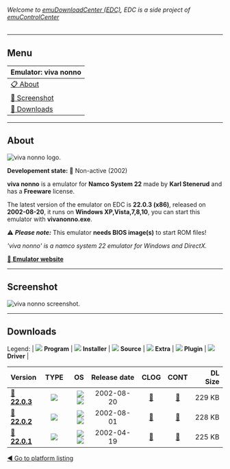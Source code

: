 ###### Welcome to [emuDownloadCenter (EDC)](https://github.com/PhoenixInteractiveNL/emuDownloadCenter/wiki/), EDC is a side project of [emuControlCenter](https://github.com/PhoenixInteractiveNL/emuControlCenter/wiki/)
***
## Menu
| **Emulator: viva nonno** |
|:---------|
| [:clipboard: About](#about) |
| [:sunrise: Screenshot](#screenshot) |
| [:floppy_disk: Downloads](#downloads) |
***
## About
![](https://github.com/PhoenixInteractiveNL/emuDownloadCenter/wiki/images_emulator/vivanonno_logo_200.jpg "viva nonno logo.")

**Developement state:** :red_circle: Non-active (2002)

**viva nonno** is a emulator for **Namco System 22** made by **Karl Stenerud** and has a **Freeware** license.

The latest version of the emulator on EDC is **22.0.3 (x86)**, released on **2002-08-20**, it runs on **Windows XP,Vista,7,8,10**, you can start this emulator with **vivanonno.exe**.

:warning: _**Please note:**_ This emulator **needs BIOS image(s)** to start ROM files!

_'viva nonno' is a namco system 22 emulator for Windows and DirectX._

[:link: **Emulator website**](http://vivanonno.vg-network.com/)
***
## Screenshot
![](https://raw.githubusercontent.com/PhoenixInteractiveNL/emuDownloadCenter/master/hooks/vivanonno/emulator_screen_01.jpg "viva nonno screenshot.")
***
## Downloads
Legend:
| ![](https://raw.githubusercontent.com/wiki/PhoenixInteractiveNL/emuDownloadCenter/images_misc/icon_program_24.png) **Program** | 
![](https://raw.githubusercontent.com/wiki/PhoenixInteractiveNL/emuDownloadCenter/images_misc/icon_installer_24.png) **Installer** | 
![](https://raw.githubusercontent.com/wiki/PhoenixInteractiveNL/emuDownloadCenter/images_misc/icon_source_code_24.png) **Source** | 
![](https://raw.githubusercontent.com/wiki/PhoenixInteractiveNL/emuDownloadCenter/images_misc/icon_extra_24.png) **Extra** | 
![](https://raw.githubusercontent.com/wiki/PhoenixInteractiveNL/emuDownloadCenter/images_misc/icon_plugin_24.png) **Plugin** | 
![](https://raw.githubusercontent.com/wiki/PhoenixInteractiveNL/emuDownloadCenter/images_misc/icon_driver_24.png) **Driver** | 
 
| Version | TYPE | OS | Release date | CLOG | CONT | DL Size |
|:--------|:----:|---:|:------------:|:----:|:----:|--------:|
| [:floppy_disk: **22.0.3**](https://github.com/PhoenixInteractiveNL/edc-repo0003/raw/master/vivanonno/22.0.3.7z) | ![](https://raw.githubusercontent.com/wiki/PhoenixInteractiveNL/emuDownloadCenter/images_misc/icon_program_24.png) | ![](https://raw.githubusercontent.com/wiki/PhoenixInteractiveNL/emuDownloadCenter/images_misc/logo_windows_24.png)![](https://raw.githubusercontent.com/wiki/PhoenixInteractiveNL/emuDownloadCenter/images_misc/icon_32-bit_24.png) | 2002-08-20 | [:page_facing_up:](https://github.com/PhoenixInteractiveNL/edc-repo0003/blob/master/vivanonno/22.0.3_changelog.txt) | [:mag_right:](https://github.com/PhoenixInteractiveNL/edc-repo0003/blob/master/vivanonno/22.0.3_contents.txt) | 229 KB |
| [:floppy_disk: **22.0.2**](https://github.com/PhoenixInteractiveNL/edc-repo0003/raw/master/vivanonno/22.0.2.7z) | ![](https://raw.githubusercontent.com/wiki/PhoenixInteractiveNL/emuDownloadCenter/images_misc/icon_program_24.png) | ![](https://raw.githubusercontent.com/wiki/PhoenixInteractiveNL/emuDownloadCenter/images_misc/logo_windows_24.png)![](https://raw.githubusercontent.com/wiki/PhoenixInteractiveNL/emuDownloadCenter/images_misc/icon_32-bit_24.png) | 2002-08-01 | [:page_facing_up:](https://github.com/PhoenixInteractiveNL/edc-repo0003/blob/master/vivanonno/22.0.2_changelog.txt) | [:mag_right:](https://github.com/PhoenixInteractiveNL/edc-repo0003/blob/master/vivanonno/22.0.2_contents.txt) | 228 KB |
| [:floppy_disk: **22.0.1**](https://github.com/PhoenixInteractiveNL/edc-repo0003/raw/master/vivanonno/22.0.1.7z) | ![](https://raw.githubusercontent.com/wiki/PhoenixInteractiveNL/emuDownloadCenter/images_misc/icon_program_24.png) | ![](https://raw.githubusercontent.com/wiki/PhoenixInteractiveNL/emuDownloadCenter/images_misc/logo_windows_24.png)![](https://raw.githubusercontent.com/wiki/PhoenixInteractiveNL/emuDownloadCenter/images_misc/icon_32-bit_24.png) | 2002-04-19 | [:page_facing_up:](https://github.com/PhoenixInteractiveNL/edc-repo0003/blob/master/vivanonno/22.0.1_changelog.txt) | [:mag_right:](https://github.com/PhoenixInteractiveNL/edc-repo0003/blob/master/vivanonno/22.0.1_contents.txt) | 225 KB |

[:arrow_backward: Go to platform listing](https://github.com/PhoenixInteractiveNL/emuDownloadCenter/wiki/EDC-Platform-List)
